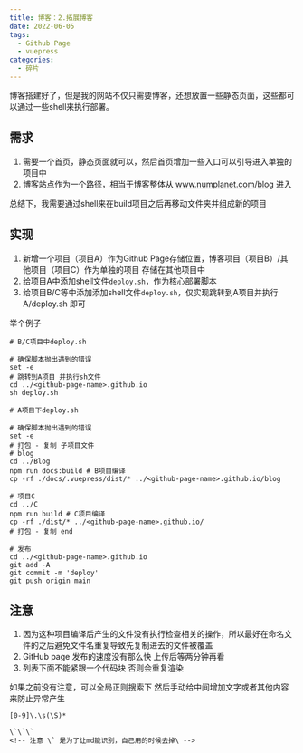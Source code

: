 ```yaml
---
title: 博客：2.拓展博客
date: 2022-06-05
tags: 
  - Github Page
  - vuepress
categories: 
  - 碎片
---
```


博客搭建好了，但是我的网站不仅只需要博客，还想放置一些静态页面，这些都可以通过一些shell来执行部署。

<!-- more -->

## 需求

1. 需要一个首页，静态页面就可以，然后首页增加一些入口可以引导进入单独的项目中
2. 博客站点作为一个路径，相当于博客整体从 www.numplanet.com/blog 进入

总结下，我需要通过shell来在build项目之后再移动文件夹并组成新的项目

## 实现

1. 新增一个项目（项目A）作为Github Page存储位置，博客项目（项目B）/其他项目（项目C）作为单独的项目 存储在其他项目中
2. 给项目A中添加shell文件`deploy.sh`，作为核心部署脚本
3. 给项目B/C等中添加添加shell文件`deploy.sh`，仅实现跳转到A项目并执行 A/deploy.sh 即可

举个例子

```shell
# B/C项目中deploy.sh

# 确保脚本抛出遇到的错误
set -e
# 跳转到A项目 并执行sh文件
cd ../<github-page-name>.github.io
sh deploy.sh
```

```shell
# A项目下deploy.sh

# 确保脚本抛出遇到的错误
set -e
# 打包 - 复制 子项目文件
# blog 
cd ../Blog
npm run docs:build # B项目编译
cp -rf ./docs/.vuepress/dist/* ../<github-page-name>.github.io/blog

# 项目C
cd ../C
npm run build # C项目编译
cp -rf ./dist/* ../<github-page-name>.github.io/
# 打包 - 复制 end

# 发布
cd ../<github-page-name>.github.io
git add -A
git commit -m 'deploy'
git push origin main
```

## 注意

1. 因为这种项目编译后产生的文件没有执行检查相关的操作，所以最好在命名文件的之后避免文件名重复导致先复制进去的文件被覆盖
2. GitHub page 发布的速度没有那么快 上传后等两分钟再看
3. 列表下面不能紧跟一个代码块 否则会重复渲染

如果之前没有注意，可以全局正则搜索下 然后手动给中间增加文字或者其他内容来防止异常产生

```txt
[0-9]\.\s(\S)*

\`\`\`
<!-- 注意 \` 是为了让md能识别，自己用的时候去掉\ -->
```
